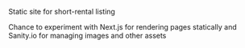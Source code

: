 Static site for short-rental listing

Chance to experiment with Next.js for rendering pages statically and Sanity.io for managing images and other assets